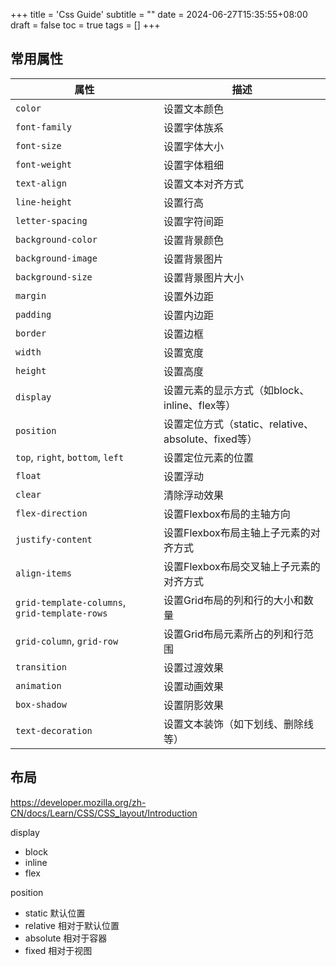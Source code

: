 +++
title = 'Css Guide'
subtitle = ""
date = 2024-06-27T15:35:55+08:00
draft = false
toc = true
tags = []
+++

## 常用属性

| 属性                  | 描述                                                         |
|-----------------------|--------------------------------------------------------------|
| `color`               | 设置文本颜色                                                   |
| `font-family`         | 设置字体族系                                                   |
| `font-size`           | 设置字体大小                                                   |
| `font-weight`         | 设置字体粗细                                                   |
| `text-align`          | 设置文本对齐方式                                               |
| `line-height`         | 设置行高                                                       |
| `letter-spacing`      | 设置字符间距                                                   |
| `background-color`    | 设置背景颜色                                                   |
| `background-image`    | 设置背景图片                                                   |
| `background-size`     | 设置背景图片大小                                               |
| `margin`              | 设置外边距                                                     |
| `padding`             | 设置内边距                                                     |
| `border`              | 设置边框                                                       |
| `width`               | 设置宽度                                                       |
| `height`              | 设置高度                                                       |
| `display`             | 设置元素的显示方式（如block、inline、flex等）                   |
| `position`            | 设置定位方式（static、relative、absolute、fixed等）                      |
| `top`, `right`, `bottom`, `left` | 设置定位元素的位置                                           |
| `float`               | 设置浮动                                                       |
| `clear`               | 清除浮动效果                                                   |
| `flex-direction`      | 设置Flexbox布局的主轴方向                                      |
| `justify-content`     | 设置Flexbox布局主轴上子元素的对齐方式                            |
| `align-items`         | 设置Flexbox布局交叉轴上子元素的对齐方式                          |
| `grid-template-columns`, `grid-template-rows` | 设置Grid布局的列和行的大小和数量                      |
| `grid-column`, `grid-row` | 设置Grid布局元素所占的列和行范围                              |
| `transition`          | 设置过渡效果                                                   |
| `animation`           | 设置动画效果                                                   |
| `box-shadow`          | 设置阴影效果                                                   |
| `text-decoration`     | 设置文本装饰（如下划线、删除线等）                               |


## 布局

https://developer.mozilla.org/zh-CN/docs/Learn/CSS/CSS_layout/Introduction

display
- block
- inline
- flex

position
- static 默认位置
- relative 相对于默认位置
- absolute 相对于容器
- fixed  相对于视图
